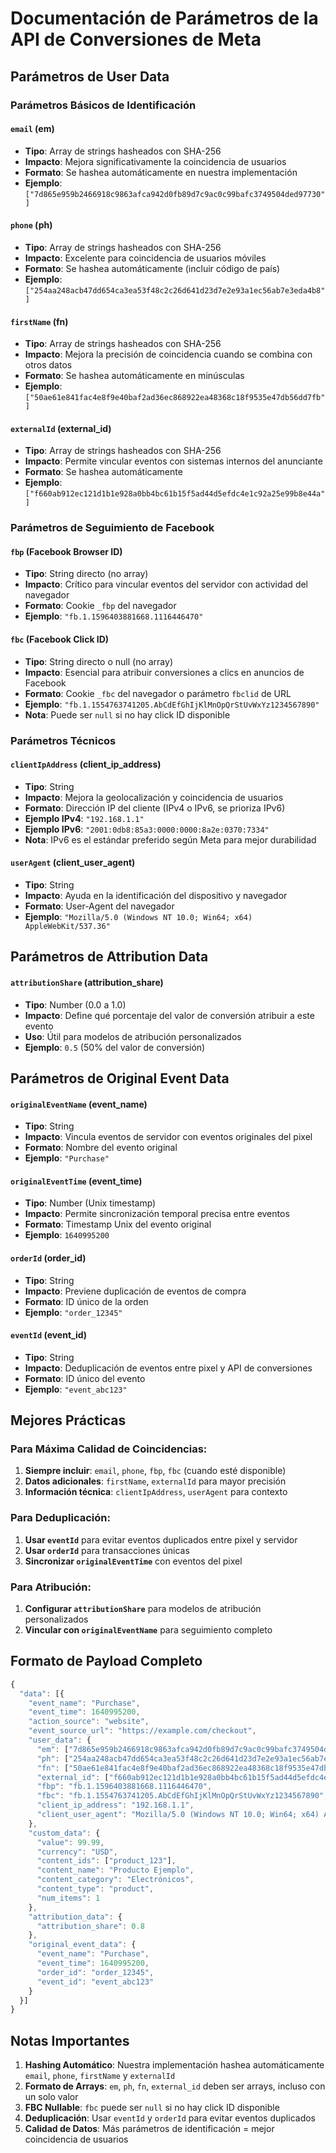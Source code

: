 # Documentación de Parámetros de la API de Conversiones de Meta

## Parámetros de User Data

### Parámetros Básicos de Identificación

#### `email` (em)
- **Tipo**: Array de strings hasheados con SHA-256
- **Impacto**: Mejora significativamente la coincidencia de usuarios
- **Formato**: Se hashea automáticamente en nuestra implementación
- **Ejemplo**: `["7d865e959b2466918c9863afca942d0fb89d7c9ac0c99bafc3749504ded97730"]`

#### `phone` (ph)
- **Tipo**: Array de strings hasheados con SHA-256
- **Impacto**: Excelente para coincidencia de usuarios móviles
- **Formato**: Se hashea automáticamente (incluir código de país)
- **Ejemplo**: `["254aa248acb47dd654ca3ea53f48c2c26d641d23d7e2e93a1ec56ab7e3eda4b8"]`

#### `firstName` (fn)
- **Tipo**: Array de strings hasheados con SHA-256
- **Impacto**: Mejora la precisión de coincidencia cuando se combina con otros datos
- **Formato**: Se hashea automáticamente en minúsculas
- **Ejemplo**: `["50ae61e841fac4e8f9e40baf2ad36ec868922ea48368c18f9535e47db56dd7fb"]`

#### `externalId` (external_id)
- **Tipo**: Array de strings hasheados con SHA-256
- **Impacto**: Permite vincular eventos con sistemas internos del anunciante
- **Formato**: Se hashea automáticamente
- **Ejemplo**: `["f660ab912ec121d1b1e928a0bb4bc61b15f5ad44d5efdc4e1c92a25e99b8e44a"]`

### Parámetros de Seguimiento de Facebook

#### `fbp` (Facebook Browser ID)
- **Tipo**: String directo (no array)
- **Impacto**: Crítico para vincular eventos del servidor con actividad del navegador
- **Formato**: Cookie `_fbp` del navegador
- **Ejemplo**: `"fb.1.1596403881668.1116446470"`

#### `fbc` (Facebook Click ID)
- **Tipo**: String directo o null (no array)
- **Impacto**: Esencial para atribuir conversiones a clics en anuncios de Facebook
- **Formato**: Cookie `_fbc` del navegador o parámetro `fbclid` de URL
- **Ejemplo**: `"fb.1.1554763741205.AbCdEfGhIjKlMnOpQrStUvWxYz1234567890"`
- **Nota**: Puede ser `null` si no hay click ID disponible

### Parámetros Técnicos

#### `clientIpAddress` (client_ip_address)
- **Tipo**: String
- **Impacto**: Mejora la geolocalización y coincidencia de usuarios
- **Formato**: Dirección IP del cliente (IPv4 o IPv6, se prioriza IPv6)
- **Ejemplo IPv4**: `"192.168.1.1"`
- **Ejemplo IPv6**: `"2001:0db8:85a3:0000:0000:8a2e:0370:7334"`
- **Nota**: IPv6 es el estándar preferido según Meta para mejor durabilidad

#### `userAgent` (client_user_agent)
- **Tipo**: String
- **Impacto**: Ayuda en la identificación del dispositivo y navegador
- **Formato**: User-Agent del navegador
- **Ejemplo**: `"Mozilla/5.0 (Windows NT 10.0; Win64; x64) AppleWebKit/537.36"`

## Parámetros de Attribution Data

#### `attributionShare` (attribution_share)
- **Tipo**: Number (0.0 a 1.0)
- **Impacto**: Define qué porcentaje del valor de conversión atribuir a este evento
- **Uso**: Útil para modelos de atribución personalizados
- **Ejemplo**: `0.5` (50% del valor de conversión)

## Parámetros de Original Event Data

#### `originalEventName` (event_name)
- **Tipo**: String
- **Impacto**: Vincula eventos de servidor con eventos originales del pixel
- **Formato**: Nombre del evento original
- **Ejemplo**: `"Purchase"`

#### `originalEventTime` (event_time)
- **Tipo**: Number (Unix timestamp)
- **Impacto**: Permite sincronización temporal precisa entre eventos
- **Formato**: Timestamp Unix del evento original
- **Ejemplo**: `1640995200`

#### `orderId` (order_id)
- **Tipo**: String
- **Impacto**: Previene duplicación de eventos de compra
- **Formato**: ID único de la orden
- **Ejemplo**: `"order_12345"`

#### `eventId` (event_id)
- **Tipo**: String
- **Impacto**: Deduplicación de eventos entre pixel y API de conversiones
- **Formato**: ID único del evento
- **Ejemplo**: `"event_abc123"`

## Mejores Prácticas

### Para Máxima Calidad de Coincidencias:
1. **Siempre incluir**: `email`, `phone`, `fbp`, `fbc` (cuando esté disponible)
2. **Datos adicionales**: `firstName`, `externalId` para mayor precisión
3. **Información técnica**: `clientIpAddress`, `userAgent` para contexto

### Para Deduplicación:
1. **Usar `eventId`** para evitar eventos duplicados entre pixel y servidor
2. **Usar `orderId`** para transacciones únicas
3. **Sincronizar `originalEventTime`** con eventos del pixel

### Para Atribución:
1. **Configurar `attributionShare`** para modelos de atribución personalizados
2. **Vincular con `originalEventName`** para seguimiento completo

## Formato de Payload Completo

```javascript
{
  "data": [{
    "event_name": "Purchase",
    "event_time": 1640995200,
    "action_source": "website",
    "event_source_url": "https://example.com/checkout",
    "user_data": {
      "em": ["7d865e959b2466918c9863afca942d0fb89d7c9ac0c99bafc3749504ded97730"],
      "ph": ["254aa248acb47dd654ca3ea53f48c2c26d641d23d7e2e93a1ec56ab7e3eda4b8"],
      "fn": ["50ae61e841fac4e8f9e40baf2ad36ec868922ea48368c18f9535e47db56dd7fb"],
      "external_id": ["f660ab912ec121d1b1e928a0bb4bc61b15f5ad44d5efdc4e1c92a25e99b8e44a"],
      "fbp": "fb.1.1596403881668.1116446470",
      "fbc": "fb.1.1554763741205.AbCdEfGhIjKlMnOpQrStUvWxYz1234567890",
      "client_ip_address": "192.168.1.1",
      "client_user_agent": "Mozilla/5.0 (Windows NT 10.0; Win64; x64) AppleWebKit/537.36"
    },
    "custom_data": {
      "value": 99.99,
      "currency": "USD",
      "content_ids": ["product_123"],
      "content_name": "Producto Ejemplo",
      "content_category": "Electrónicos",
      "content_type": "product",
      "num_items": 1
    },
    "attribution_data": {
      "attribution_share": 0.8
    },
    "original_event_data": {
      "event_name": "Purchase",
      "event_time": 1640995200,
      "order_id": "order_12345",
      "event_id": "event_abc123"
    }
  }]
}
```

## Notas Importantes

1. **Hashing Automático**: Nuestra implementación hashea automáticamente `email`, `phone`, `firstName` y `externalId`
2. **Formato de Arrays**: `em`, `ph`, `fn`, `external_id` deben ser arrays, incluso con un solo valor
3. **FBC Nullable**: `fbc` puede ser `null` si no hay click ID disponible
4. **Deduplicación**: Usar `eventId` y `orderId` para evitar eventos duplicados
5. **Calidad de Datos**: Más parámetros de identificación = mejor coincidencia de usuarios